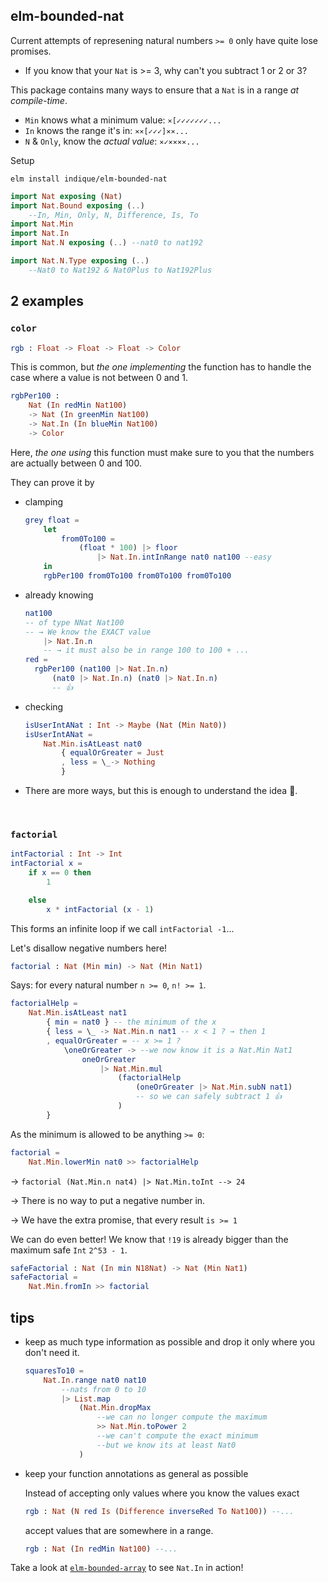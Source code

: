 ## elm-bounded-nat

Current attempts of represening natural numbers `>= 0` only have quite lose promises.

- If you know that your `Nat` is >= 3, why can't you subtract 1 or 2 or 3?

This package contains many ways to ensure that a `Nat` is in a range _at compile-time_.

- `Min` knows what a minimum value:  `⨯[✓✓✓✓✓✓✓...`
- `In` knows the range it's in:  `⨯⨯[✓✓✓]⨯⨯...`
- `N` & `Only`, know the _actual value_: `⨯✓⨯⨯⨯⨯...`

Setup

```noformatingplease
elm install indique/elm-bounded-nat
```

```elm
import Nat exposing (Nat)
import Nat.Bound exposing (..)
    --In, Min, Only, N, Difference, Is, To
import Nat.Min
import Nat.In
import Nat.N exposing (..) --nat0 to nat192

import Nat.N.Type exposing (..)
    --Nat0 to Nat192 & Nat0Plus to Nat192Plus
```

## 2 examples


### `color`

```elm
rgb : Float -> Float -> Float -> Color
```

This is common, but _the one implementing_ the function has to handle the case where a value is not between 0 and 1.

```elm
rgbPer100 :
    Nat (In redMin Nat100)
    -> Nat (In greenMin Nat100)
    -> Nat.In (In blueMin Nat100)
    -> Color
```
Here, _the one using_ this function must make sure to you that the numbers are actually between 0 and 100.

They can prove it by

- clamping
  ```elm
  grey float =
      let
          from0To100 =
              (float * 100) |> floor
                  |> Nat.In.intInRange nat0 nat100 --easy
      in
      rgbPer100 from0To100 from0To100 from0To100
  ```
- already knowing
  ```elm
  nat100
  -- of type NNat Nat100
  -- → We know the EXACT value
      |> Nat.In.n
      -- → it must also be in range 100 to 100 + ...
  red =
    rgbPer100 (nat100 |> Nat.In.n)
        (nat0 |> Nat.In.n) (nat0 |> Nat.In.n)
        -- 👍
  ```
- checking
  ```elm
  isUserIntANat : Int -> Maybe (Nat (Min Nat0))
  isUserIntANat =
      Nat.Min.isAtLeast nat0
          { equalOrGreater = Just
          , less = \_-> Nothing
          }
  ```

- There are more ways, but this is enough to understand the idea 🙂.

&emsp;



### `factorial`

```elm
intFactorial : Int -> Int
intFactorial x =
    if x == 0 then
        1

    else
        x * intFactorial (x - 1)
```

This forms an infinite loop if we call `intFactorial -1`...

Let's disallow negative numbers here!

```elm
factorial : Nat (Min min) -> Nat (Min Nat1)
```
Says: for every natural number `n >= 0`, `n! >= 1`.
```elm
factorialHelp =
    Nat.Min.isAtLeast nat1
        { min = nat0 } -- the minimum of the x
        { less = \_ -> Nat.Min.n nat1 -- x < 1 ? → then 1
        , equalOrGreater = -- x >= 1 ?
            \oneOrGreater -> --we now know it is a Nat.Min Nat1
                oneOrGreater
                    |> Nat.Min.mul
                        (factorialHelp
                            (oneOrGreater |> Nat.Min.subN nat1)
                            -- so we can safely subtract 1 👍
                        )
        }
```
As the minimum is allowed to be anything `>= 0`:
```elm
factorial =
    Nat.Min.lowerMin nat0 >> factorialHelp
```

→ `factorial (Nat.Min.n nat4) |> Nat.Min.toInt --> 24`

→ There is no way to put a negative number in.

→ We have the extra promise, that every result `is >= 1`

We can do even better!
We know that `!19` is already bigger than the maximum safe `Int` `2^53 - 1`.

```elm
safeFactorial : Nat (In min N18Nat) -> Nat (Min Nat1)
safeFactorial =
    Nat.Min.fromIn >> factorial
```


## tips

- keep as much type information as possible and drop it only where you don't need it.
    ```elm
    squaresTo10 =
        Nat.In.range nat0 nat10
            --nats from 0 to 10
            |> List.map
                (Nat.Min.dropMax
                    --we can no longer compute the maximum
                    >> Nat.Min.toPower 2
                    --we can't compute the exact minimum
                    --but we know its at least Nat0
                )
    ```
- keep your function annotations as general as possible
    
    Instead of accepting only values where you know the values exact
  ```elm
  rgb : Nat (N red Is (Difference inverseRed To Nat100)) --...
  ```
    accept values that are somewhere in a range.
  ```elm
  rgb : Nat (In redMin Nat100) --...
  ```

Take a look at [`elm-bounded-array`][bounded-array] to see `Nat.In` in action!

[bounded-array]: https://package.elm-lang.org/packages/indique/elm-bounded-array/latest/
